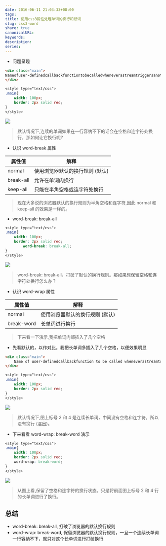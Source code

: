 ```yaml
---  
date: 2016-06-11 21:03:33+08:00  
tags:   
title: 使用css3属性处理单词的换行和断词  
slug: css3-word  
share: true  
canonicalURL:   
keywords:   
description:   
series:   
---  
```

  
* 问题呈现  
  
```html  
<div class="main">  
Nameofuser-definedcallbackfunctiontobecalledwheneverastreamtriggersanotification.   
</div>  
```  
  
```css  
<style type="text/css">  
.main{  
	width: 100px;  
	border: 2px solid red;  
}  
</style>  
```  
![](/images/20231208091256.webp)  
  
> 默认情况下,连续的单词如果在一行容纳不下的话会在空格和连字符处换行，那如何让它换行呢?  
  
* 认识 word-break 属性  
  
|属性值|解释|  
|----|-----|  
|normal|使用浏览器默认的换行规则 (默认)|  
|break-all|允许在单词内换行|  
|keep-all|只能在半角空格或连字符处换行|  
  
> 现在大多说的浏览器默认的换行规则为半角空格和连字符,因此 normal 和 keep-all 的效果是一样的。  
  
* word-break: break-all  
  
```css  
<style type="text/css">  
.main{  
	width: 100px;  
	border: 2px solid red;  
        word-break: break-all;  
}  
</style>  
```  
  
![](/images/20231208091266.webp)  
  
>  word-break: break-all，打破了默认的换行规则。那如果想保留空格和连字符处换行怎么办？  
  
* 认识 word-wrap 属性  
  
|属性值|解释|  
|------|-------|  
|normal|使用浏览器默认的换行规则 (默认)|  
|break-word|长单词进行换行|  
  
> 下来看一下演示,我把单词内部插入了几个空格  
  
  
* 先看默认的，以作对比。我把长单词多插入了几个空格，以便效果明显  
  
```html  
<div class="main">  
	Name of user-definedcallbackfunction to be called wheneverastreamtriggersanotification.   
</div>  
```  
  
```css  
<style type="text/css">  
.main{  
	width: 100px;  
	border: 2px solid red;  
}  
</style>  
```  
  
![](/images/20231208091273.webp)  
  
> 默认情况下,图上标号 2 和 4 是连续长单词，中间没有空格和连字符，所以没有换行 (溢出)。  
  
* 下来看看 word-wrap: break-word 演示  
  
```css  
<style type="text/css">  
.main{  
	width: 100px;  
	border: 2px solid red;  
    word-wrap: break-word;  
}  
</style>  
```  
  
![](/images/20231208091277.webp)  
  
> 从图上看,保留了空格和连字符的换行状态。只是将前面图上标号 2 和 4 行的长单词进行了换行。  
  
## 总结  
  
* word-break: break-all, 打破了浏览器的默认换行规则  
* word-wrap: break-word, 保留浏览器的默认换行规则，一旦一个连续长单词一行容纳不下，就只对这个长单词进行打破换行